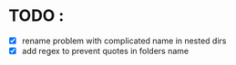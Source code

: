 # TODO :

- [x] rename problem with complicated name in nested dirs
- [x] add regex to prevent quotes in folders name
